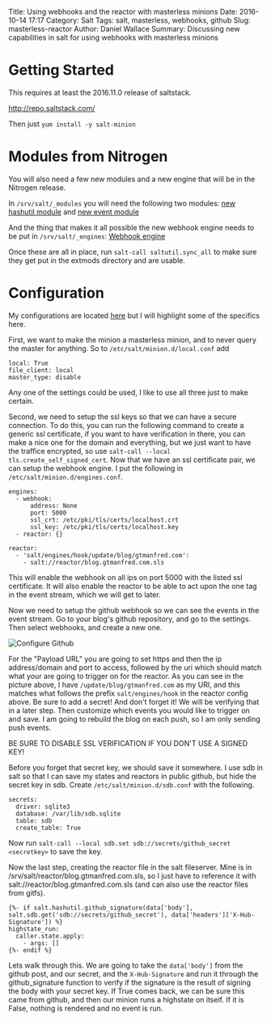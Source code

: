 Title: Using webhooks and the reactor with masterless minions
Date: 2016-10-14 17:17
Category: Salt
Tags: salt, masterless, webhooks, github 
Slug: masterless-reactor
Author: Daniel Wallace
Summary: Discussing new capabilities in salt for using webhooks with masterless minions

# Getting Started

This requires at least the 2016.11.0 release of saltstack.

http://repo.saltstack.com/

Then just `yum install -y salt-minion`

# Modules from Nitrogen

You will also need a few new modules and a new engine that will be in the Nitrogen release.

In `/srv/salt/_modules` you will need the following two modules: [new hashutil module](https://github.com/gtmanfred/salt/blob/hashutil/salt/modules/hashutil.py) and [new event module](https://github.com/gtmanfred/salt/blob/event_send/salt/modules/event.py)

And the thing that makes it all possible the new webhook engine needs to be put in `/srv/salt/_engines`: [Webhook engine](https://github.com/gtmanfred/salt/blob/webhook/salt/engines/webhook.py)

Once these are all in place, run `salt-call saltutil.sync_all` to make sure they get put in the extmods directory and are usable.

# Configuration

My configurations are located [here](https://github.com/gtmanfred/blog-sls) but I will highlight some of the specifics here.

First, we want to make the minion a masterless minion, and to never query the master for anything.  So to `/etc/salt/minion.d/local.conf` add

```
local: True
file_client: local
master_type: disable
```

Any one of the settings could be used, I like to use all three just to make certain.

Second, we need to setup the ssl keys so that we can have a secure connection.  To do this, you can run the following command to create a generic ssl certificate, if you want to have verification in there, you can make a nice one for the domain and everything, but we just want to have the traffice encrypted, so use `salt-call --local tls.create_self_signed_cert`.  Now that we have an ssl certificate pair, we can setup the webhook engine.  I put the following in `/etc/salt/minion.d/engines.conf`.

```
engines:
  - webhook:
      address: None
      port: 5000
      ssl_crt: /etc/pki/tls/certs/localhost.crt
      ssl_key: /etc/pki/tls/certs/localhost.key
  - reactor: {}

reactor:
  - 'salt/engines/hook/update/blog/gtmanfred.com':
    - salt://reactor/blog.gtmanfred.com.sls
```

This will enable the webhook on all ips on port 5000 with the listed ssl certificate.  It will also enable the reactor to be able to act upon the one tag in the event stream, which we will get to later.

Now we need to setup the github webhook so we can see the events in the event stream.  Go to your blog's github repository, and go to the settings.  Then select webhooks, and create a new one.

![Configure Github]({filename}/images/blog.png)

For the "Payload URL" you are going to set https and then the ip address/domain and port to access, followed by the uri which should match what your are going to trigger on for the reactor.  As you can see in the picture above, I have `/update/blog/gtmanfred.com` as my URI, and this matches what follows the prefix `salt/engines/hook` in the reactor config above.  Be sure to add a secret! And don't forget it! We will be verifying that in a later step.  Then customize which events you would like to trigger on and save. I am going to rebuild the blog on each push, so I am only sending push events.

BE SURE TO DISABLE SSL VERIFICATION IF YOU DON'T USE A SIGNED KEY!

Before you forget that secret key, we should save it somewhere.  I use sdb in salt so that I can save my states and reactors in public github, but hide the secret key in sdb.  Create `/etc/salt/minion.d/sdb.conf` with the following.

```
secrets:
  driver: sqlite3
  database: /var/lib/sdb.sqlite
  table: sdb
  create_table: True
```

Now run `salt-call --local sdb.set sdb://secrets/github_secret <secretkey>` to save the key.

Now the last step, creating the reactor file in the salt fileserver.  Mine is in /srv/salt/reactor/blog.gtmanfred.com.sls, so I just have to reference it with salt://reactor/blog.gtmanfred.com.sls (and can also use the reactor files from gitfs).

```
{%- if salt.hashutil.github_signature(data['body'], salt.sdb.get('sdb://secrets/github_secret'), data['headers']['X-Hub-Signature']) %}
highstate_run:
  caller.state.apply:
    - args: []
{%- endif %}
```

Lets walk through this.  We are going to take the `data['body']` from the github post, and our secret, and the `X-Hub-Signature` and run it through the github_signature function to verify if the signature is the result of signing the body with your secret key.  If True comes back, we can be sure this came from github, and then our minion runs a highstate on itself.  If it is False, nothing is rendered and no event is run.
